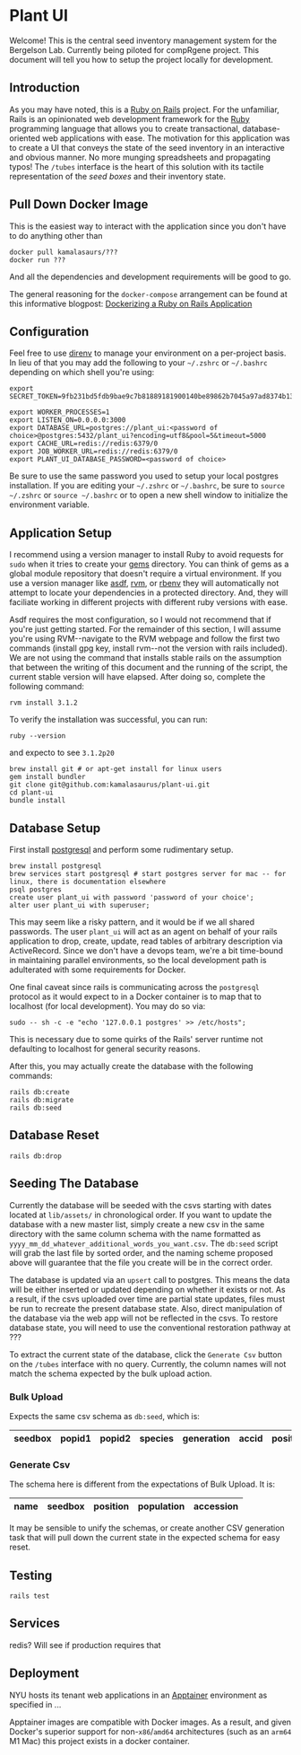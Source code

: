 # Plant UI

Welcome!  This is the central seed inventory management system for the Bergelson Lab.  Currently being piloted for compRgene project.  This document will tell you how to setup the project locally for development.

## Introduction

As you may have noted, this is a [Ruby on Rails](https://rubyonrails.org) project.  For the unfamiliar, Rails is an opinionated web development framework for the [Ruby](https://www.ruby-lang.org/en/) programming language that allows you to create transactional, database-oriented web applications with ease.  The motivation for this application was to create a UI that conveys the state of the seed inventory in an interactive and obvious manner.  No more munging spreadsheets and propagating typos!  The `/tubes` interface is the heart of this solution with its tactile representation of the <em>seed boxes</em> and their inventory state.

## Pull Down Docker Image

This is the easiest way to interact with the application since you don't have to do anything other than 

```
docker pull kamalasaurs/???
docker run ???
``` 

And all the dependencies and development requirements will be good to go.

The general reasoning for the `docker-compose` arrangement can be found at this informative blogpost: [Dockerizing a Ruby on Rails Application](https://semaphoreci.com/community/tutorials/dockerizing-a-ruby-on-rails-application)

## Configuration

Feel free to use [direnv](https://direnv.net) to manage your environment on a per-project basis.  In lieu of that you may add the following to your `~/.zshrc` or `~/.bashrc` depending on which shell you're using:

```
export SECRET_TOKEN=9fb231bd5fdb9bae9c7b81889181900140be89862b7045a97ad8374b130b22d7caa5300102dde4a96ff72567e616a4850d039c29b391cbb20391a510447ff73e

export WORKER_PROCESSES=1
export LISTEN_ON=0.0.0.0:3000
export DATABASE_URL=postgres://plant_ui:<password of choice>@postgres:5432/plant_ui?encoding=utf8&pool=5&timeout=5000
export CACHE_URL=redis://redis:6379/0
export JOB_WORKER_URL=redis://redis:6379/0
export PLANT_UI_DATABASE_PASSWORD=<password of choice>
```

Be sure to use the same password you used to setup your local postgres installation.  If you are editing your `~/.zshrc` or `~/.bashrc`, be sure to `source ~/.zshrc` or `source ~/.bashrc` or to open a new shell window to initialize the environment variable.

## Application Setup

I recommend using a version manager to install Ruby to avoid requests for `sudo` when it tries to create your [gems](https://rubygems.org) directory.  You can think of gems as a global module repository that doesn't require a virtual environment.  If you use a version manager like [asdf](https://asdf-vm.com), [rvm](https://rvm.io), or [rbenv](http://rbenv.org) they will automatically not attempt to locate your dependencies in a protected directory.  And, they will faciliate working in different projects with different ruby versions with ease.

Asdf requires the most configuration, so I would not recommend that if you're just getting started.  For the remainder of this section, I will assume you're using RVM--navigate to the RVM webpage and follow the first two commands (install gpg key, install rvm--not the version with rails included).  We are not using the command that installs stable rails on the assumption that between the writing of this document and the running of the script, the current stable version will have elapsed.  After doing so, complete the following command:

```
rvm install 3.1.2
```

To verify the installation was successful, you can run:

```
ruby --version
```

and expecto to see `3.1.2p20`


```
brew install git # or apt-get install for linux users
gem install bundler
git clone git@github.com:kamalasaurus/plant-ui.git
cd plant-ui
bundle install
```

## Database Setup

First install [postgresql](https://www.postgresql.org) and perform some rudimentary setup.

```
brew install postgresql
brew services start postgresql # start postgres server for mac -- for linux, there is documentation elsewhere
psql postgres
create user plant_ui with password 'password of your choice';
alter user plant_ui with superuser;
```

This may seem like a risky pattern, and it would be if we all shared passwords.  The user `plant_ui` will act as an agent on behalf of your rails application to drop, create, update, read tables of arbitrary description via ActiveRecord.  Since we don't have a devops team, we're a bit time-bound in maintaining parallel environments, so the local development path is adulterated with some requirements for Docker.

One final caveat since rails is communicating across the `postgresql` protocol as it would expect to in a Docker container is to map that to localhost (for local development).  You may do so via:

```
sudo -- sh -c -e "echo '127.0.0.1 postgres' >> /etc/hosts";
```

This is necessary due to some quirks of the Rails' server runtime not defaulting to localhost for general security reasons.

After this, you may actually create the database with the following commands:

```
rails db:create
rails db:migrate
rails db:seed
```

## Database Reset

```
rails db:drop
```

## Seeding The Database

Currently the database will be seeded with the csvs starting with dates located at `lib/assets/` in chronological order.  If you want to update the database with a new master list, simply create a new csv in the same directory with the same column schema with the name formatted as `yyyy_mm_dd_whatever_additional_words_you_want.csv`.  The `db:seed` script will grab the last file by sorted order, and the naming scheme proposed above will guarantee that the file you create will be in the correct order.

The database is updated via an `upsert` call to postgres.  This means the data will be either inserted or updated depending on whether it exists or not.  As a result, if the csvs uploaded over time are partial state updates, files must be run to recreate the present database state.  Also, direct manipulation of the database via the web app will not be reflected in the csvs.  To restore database state, you will need to use the conventional restoration pathway at ???

To extract the current state of the database, click the `Generate Csv` button on the `/tubes` interface with no query.  Currently, the column names will not match the schema expected by the bulk upload action.

### Bulk Upload

Expects the same csv schema as `db:seed`, which is:

seedbox | popid1 | popid2 | species | generation | accid | position | quantity_ml | quantity_seeds
--- | --- | --- | --- | --- | --- | --- | --- | --- |

### Generate Csv

The schema here is different from the expectations of Bulk Upload.  It is:

name | seedbox | position | population | accession
--- | --- | --- | --- | --- |

It may be sensible to unify the schemas, or create another CSV generation task that will pull down the current state in the expected schema for easy reset.

## Testing

`rails test`

## Services

redis?  Will see if production requires that

## Deployment

NYU hosts its tenant web applications in an [Apptainer](https://apptainer.org) environment as specified in ...

Apptainer images are compatible with Docker images.  As a result, and given Docker's superior support for non-`x86`/`amd64` architectures (such as an `arm64` M1 Mac) this project exists in a docker container.
